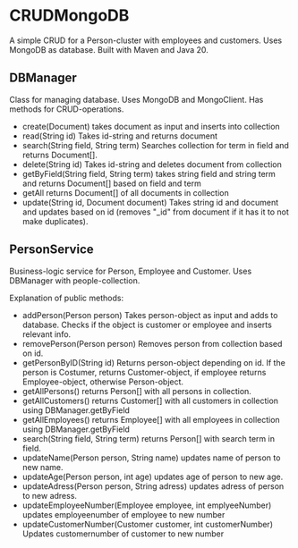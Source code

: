 # CRUDMongoDB
A simple CRUD for a Person-cluster with employees and customers. Uses MongoDB as database.
Built with Maven and Java 20.

## DBManager
Class for managing database. Uses MongoDB and MongoClient. Has methods for CRUD-operations.
+ create(Document)
takes document as input and inserts into collection
+ read(String id)
Takes id-string and returns document
+ search(String field, String term)
Searches collection for term in field and returns Document[].
+ delete(String id)
Takes id-string and deletes document from collection
+ getByField(String field, String term)
takes string field and string term and returns Document[] based on field and term
+ getAll
returns Document[] of all documents in collection
+ update(String id, Document document)
Takes string id and document and updates based on id (removes "_id" from document if it has it to not make duplicates).

## PersonService
Business-logic service for Person, Employee and Customer. Uses DBManager with people-collection.

Explanation of public methods:
+ addPerson(Person person)
Takes person-object as input and adds to database. Checks if the object is customer or employee and inserts relevant info.
+ removePerson(Person person)
Removes person from collection based on id.
+ getPersonByID(String id)
Returns person-object depending on id. If the person is Costumer, returns Customer-object, if employee returns Employee-object, otherwise Person-object.
+ getAllPersons()
returns Person[] with all persons in collection.
+ getAllCustomers()
returns Customer[] with all customers in collection using DBManager.getByField
+ getAllEmployees()
returns Employee[] with all employees in collection using DBManager.getByField
+ search(String field, String term)
returns Person[] with search term in field.
+ updateName(Person person, String name)
updates name of person to new name.
+ updateAge(Person person, int age)
updates age of person to new age.
+ updateAdress(Person person, String adress)
updates adress of person to new adress.
+ updateEmployeeNumber(Employee employee, int emplyeeNumber)
updates employeenumber of employee to new number
+ updateCustomerNumber(Customer customer, int customerNumber)
Updates customernumber of customer to new number